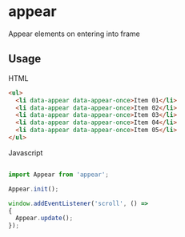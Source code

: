 # appear
Appear elements on entering into frame

## Usage

HTML

```html
<ul>
  <li data-appear data-appear-once>Item 01</li>
  <li data-appear data-appear-once>Item 02</li>
  <li data-appear data-appear-once>Item 03</li>
  <li data-appear data-appear-once>Item 04</li>
  <li data-appear data-appear-once>Item 05</li>
</ul>
```

Javascript

```js

import Appear from 'appear';

Appear.init();

window.addEventListener('scroll', () => 
{
  Appear.update();
});
```
